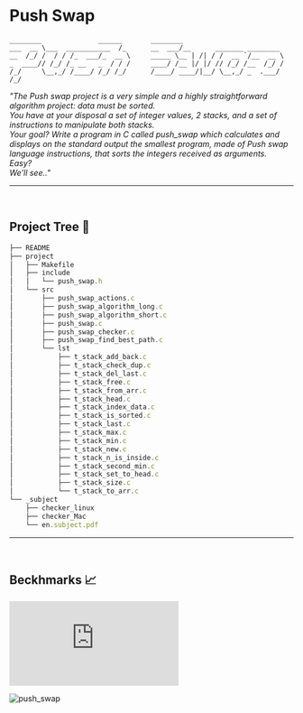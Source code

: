 # Push Swap

```
________              ______       ________                         
___  __ \___  ___________  /_      __  ___/__      _______ ________ 
__  /_/ /  / / /_  ___/_  __ \     _____ \__ | /| / /  __ `/__  __ \
_  ____// /_/ /_ __   _  / / /     ____/ /__ |/ |/ // /_/ /__  /_/ /
/_/     \__,_/ /____/ /_/ /_/      /____/ ____/|__/ \__,_/ _  .___/ 
/_/   
```

<i>"The Push swap project is a very simple and a highly straightforward algorithm project: data must be sorted.
<br>You have at your disposal a set of integer values, 2 stacks, and a set of instructions
to manipulate both stacks.
<br>Your goal? Write a program in C called push_swap which calculates and displays
on the standard output the smallest program, made of Push swap language instructions,
that sorts the integers received as arguments.
<br>Easy?
<br>We’ll see.."</i>

<hr><br>

## Project Tree 🌳 

```js
├── README
├── project
│   ├── Makefile
│   ├── include
│   │   └── push_swap.h
│   └── src
│       ├── push_swap_actions.c
│       ├── push_swap_algorithm_long.c
│       ├── push_swap_algorithm_short.c
│       ├── push_swap.c
│       ├── push_swap_checker.c
│       ├── push_swap_find_best_path.c
│       └── lst
│           ├── t_stack_add_back.c
│           ├── t_stack_check_dup.c
│           ├── t_stack_del_last.c
│           ├── t_stack_free.c
│           ├── t_stack_from_arr.c
│           ├── t_stack_head.c
│           ├── t_stack_index_data.c
│           ├── t_stack_is_sorted.c
│           ├── t_stack_last.c
│           ├── t_stack_max.c
│           ├── t_stack_min.c
│           ├── t_stack_new.c
│           ├── t_stack_n_is_inside.c
│           ├── t_stack_second_min.c
│           ├── t_stack_set_to_head.c
│           ├── t_stack_size.c
│           └── t_stack_to_arr.c
└── _subject
    ├── checker_linux
    ├── checker_Mac
    └── en.subject.pdf
```

<hr><br>

## Beckhmarks 📈

![Readme](https://github.com/{username}/{repo}/blob/{branch}/2-push_swap/README.md)

![push_swap](https://github.com/kichkiro/42_cursus/blob/56bfc57e52873260be0c23db23d1941a38ec8cb0/push_swap_visualizer.gif)

